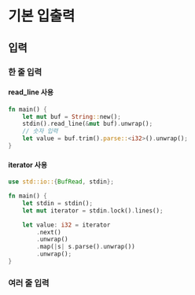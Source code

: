 # 기본 입출력

## 입력
### 한 줄 입력

#### read_line 사용
```rust
fn main() {
    let mut buf = String::new();
    stdin().read_line(&mut buf).unwrap();
    // 숫자 입력
    let value = buf.trim().parse::<i32>().unwrap();   
}
```

#### iterator 사용
```rust
use std::io::{BufRead, stdin};

fn main() {
    let stdin = stdin();
    let mut iterator = stdin.lock().lines();

    let value: i32 = iterator
        .next()
        .unwrap()
        .map(|s| s.parse().unwrap())
        .unwrap();
}
```

### 여러 줄 입력